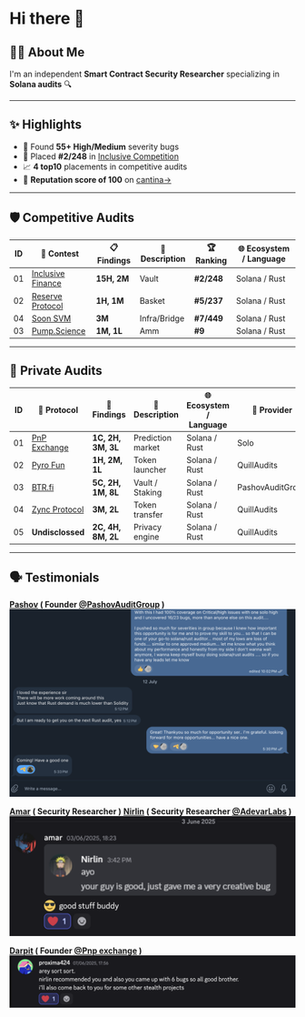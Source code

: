 # Hi there 👋

## 👨‍💻 About Me 
I'm an independent **Smart Contract Security Researcher** specializing in **Solana audits** 🔍  

---

## ✨ Highlights

- 🐞 Found **55+ High/Medium** severity bugs
- 🥈 Placed **#2/248** in [Inclusive Competition](https://cantina.xyz/competitions/3eff5a8f-b73a-4cfe-8c54-546b475548f0)
- 📈 **4 top10** placements in competitive audits
- 💯 **Reputation score of 100** on [cantina→](https://cantina.xyz/u/chitresh)

---

## 🛡️ Competitive Audits

|  ID | 🧪 Contest | 📋 Findings | 🧠 Description | 🏆 Ranking | 🌐 Ecosystem / Language |
|------|-----------|-------------|----------------|------------|------------------------|
| 01   | [Inclusive Finance](https://cantina.xyz/competitions/3eff5a8f-b73a-4cfe-8c54-546b475548f0) | **15H, 2M** | Vault | **#2/248**  | Solana / Rust |
| 02   | [Reserve Protocol](https://cantina.xyz/competitions/8b94becd-54e7-41cd-88e6-caae7becc76a) | **1H, 1M** | Basket | **#5/237** | Solana / Rust |
| 04   | [Soon SVM](https://cantina.xyz/competitions/08c2b0b4-8449-4136-82a2-7074ccdfffac) | **3M** | Infra/Bridge | **#7/449** | Solana / Rust |
| 03   | [Pump.Science](https://code4rena.com/audits/2025-01-pump-science) | **1M, 1L** | Amm | **#9** | Solana / Rust | 

---

## 🔐 Private Audits

|  ID | 📛 Protocol     | 🐞 Findings           | 🧠 Description     | 🌐 Ecosystem / Language | 🏢 Provider       | 📄 Report                                                                 |
|------|----------------|----------------------|-------------------|------------------------|------------------|--------------------------------------------------------------------------|
| 01   | [PnP Exchange](https://pnp.exchange) | **1C, 2H, 3M, 3L** | Prediction market      | Solana / Rust      | Solo             | [🔗 Link](https://github.com/ctrusonchain/ctrusonchain/blob/main/reports/pnpreport.md) |
| 02   | [Pyro Fun](https://pyro.fun/)        | **1H, 2M, 1L**         | Token launcher         | Solana / Rust      | QuillAudits       | *Not public*                                                               |
| 03   | [BTR.fi](https://btr.fi/)            | **5C, 2H, 1M, 8L** | Vault / Staking        | Solana / Rust      | PashovAuditGroup  | *Not public*                                                               |
| 04   | [Zync Protocol](https://zynklabs.xyz/) | **3M, 2L**        | Token transfer                | Solana / Rust      | QuillAudits           | *Not public*                                                               |
| 05   | **Undisclossed**                | **2C, 4H, 8M, 2L**        | Privacy engine                | Solana / Rust      | QuillAudits          | *Not public*                                                               |

---

## 🗣️ Testimonials
**[Pashov](https://x.com/pashovkrum) ( Founder [@PashovAuditGroup](https://x.com/PashovAuditGrp) )**
![Pashov's Testimonial](testimonials/testimony3.png)

**[Amar](https://x.com/amarfares_) ( Security Researcher )**
**[Nirlin](https://x.com/0xnirlin) ( Security Researcher [@AdevarLabs](https://x.com/AdevarLabs) )**
![testimonial](/testimonials/testimony2.png)

**[Darpit](https://x.com/proxima424) ( Founder [@Pnp exchange](https://x.com/predictandpump) )**
![Darpit's testimonial](/testimonials/testimony1.png)

